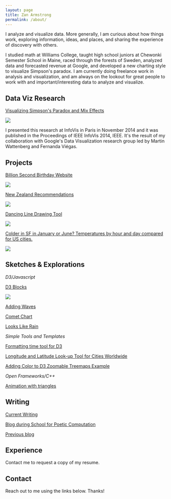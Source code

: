 ```yaml
---
layout: page
title: Zan Armstrong
permalink: /about/
---
```



I analyze and visualize data. More generally, I am curious about how things work, exploring information, ideas, and places, and sharing the experience of discovery with others. 

I studied math at Williams College, taught high school juniors at Chewonki Semester School in Maine, raced through the forests of Sweden, analyzed data and forecasted revenue at Google, and developed a new charting style to visualize Simpson's paradox. I am currently doing freelance work in analysis and visualization, and am always on the lookout for great people to work with and important/interesting data to analyze and visualize. 

## Data Viz Research

[Visualizing Simpson's Paradox and Mix Effects](http://research.google.com/pubs/pub42901.html)

![](https://lh3.googleusercontent.com/MTW7-Zt0ygzEkexk8g52KbiNTcvCIQyjH5NwlWQFM9qq=w776-h564-no)

I presented this research at InfoVis in Paris in November 2014 and it was published in the Proceedings of IEEE InfoVis 2014, IEEE. It's the result of my collaboration with Google's Data Visualization research group led by Martin Wattenberg and Fernanda Viégas. 

## Projects

[Billion Second Birthday Website](http://billionseconds.zanarmstrong.com/)

![](https://lh5.googleusercontent.com/C5UDSBQE4A_UignFm7UgWMQkiVCW-A75NaC-qNaLFA2l=w390-h207-p-no)

[New Zealand Recommendations](http://newzealand.zanarmstrong.com/)

![](https://lh4.googleusercontent.com/RT47aDwjGHz4-x3_hmM1btsL-6kTpb7NiqPM1rUvckD_=w395-h207-p-no)

[Dancing Line Drawing Tool](http://bl.ocks.org/zanarmstrong/raw/5fbc4b93f62227dedeb7/)

![](https://lh3.googleusercontent.com/F7O2jUIi2yJol8Jl1AZ-OGyQ7WWEKgYqwYJqeDlhvF1T=w676-h513-no)

[Colder in SF in January or June?  Temperatures by hour and day compared for US cities.](http://bl.ocks.org/zanarmstrong/raw/15558afddc79a52847bc/)

![](https://lh6.googleusercontent.com/-bEinvWv9Elc/VK8n08rdRJI/AAAAAAAAbj8/g9DWeo_5xCo/w1114-h589-no/Screen%2BShot%2B2015-01-08%2Bat%2B4.58.19%2BPM.png)

## Sketches & Explorations

*D3/Javascript*

[D3 Blocks](http://bl.ocks.org/zanarmstrong)

![](https://lh4.googleusercontent.com/-cn65YCao4OM/VK8meorMDFI/AAAAAAAAbjo/dTIHcjPxWME/w925-h315-no/Screen%2BShot%2B2015-01-08%2Bat%2B4.52.25%2BPM.png)

[Adding Waves](http://bl.ocks.org/zanarmstrong/raw/c9bb2842647140265d57/)

[Comet Chart](http://bl.ocks.org/zanarmstrong/0f3f39deed0ee1653354)

[Looks Like Rain](http://bl.ocks.org/zanarmstrong/raw/73ce430053eabd1b70fe/)

*Simple Tools and Templates*

[Formatting time tool for D3](http://bl.ocks.org/zanarmstrong/raw/ca0adb7e426c12c06a95/)

[Longitude and Latitude Look-up Tool for Cities Worldwide](http://bl.ocks.org/zanarmstrong/raw/b7381e04dcded29b2b6f/)

[Adding Color to D3 Zoomable Treemaps Example](http://bl.ocks.org/zanarmstrong/raw/76d263bd36f312cb0f9f/)

*Open Frameworks/C++*

[Animation with triangles](https://vimeo.com/110936580)


## Writing

[Current Writing](http://blog.zanarmstrong.com/)

[Blog during School for Poetic Computation](http://sfpc.zanarmstrong.com/)

[Previous blog](http://zanstrong.wordpress.com/)

## Experience

Contact me to request a copy of my resume.

## Contact

Reach out to me using the links below. Thanks!

